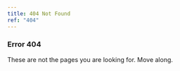 ```yaml
---
title: 404 Not Found
ref: "404"
---
```

### Error 404
These are not the pages you are looking for. Move along.
